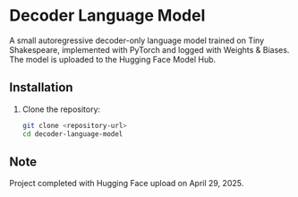 # Decoder Language Model
A small autoregressive decoder-only language model trained on Tiny Shakespeare, implemented with PyTorch and logged with Weights & Biases. The model is uploaded to the Hugging Face Model Hub.

## Installation
1. Clone the repository:
   ```bash
   git clone <repository-url>
   cd decoder-language-model
## Note
Project completed with Hugging Face upload on April 29, 2025.